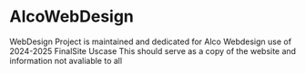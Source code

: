 # AlcoWebDesign
WebDesign 
Project is maintained and dedicated for Alco Webdesign use of 2024-2025 FinalSite Uscase This should serve as a copy of the website and information not avaliable to all 

